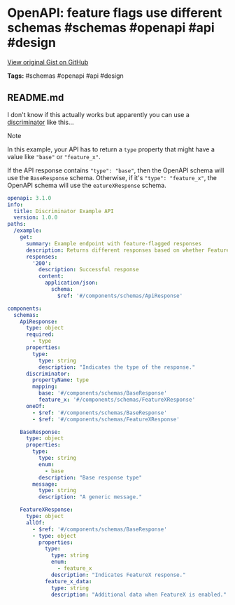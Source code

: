 # OpenAPI: feature flags use different schemas #schemas #openapi #api #design

[View original Gist on GitHub](https://gist.github.com/Integralist/12a6f901da071120d3a45e41b3eb0f12)

**Tags:** #schemas #openapi #api #design

## README.md

I don't know if this actually works but apparently you can use a [discriminator](https://swagger.io/docs/specification/v3_0/data-models/inheritance-and-polymorphism/#discriminator) like this...

> [!NOTE]
> In this example, your API has to return a `type` property that might have a value like `"base"` or `"feature_x"`.

If the API response contains `"type": "base"`, then the OpenAPI schema will use the `BaseResponse` schema. 
Otherwise, if it's `"type": "feature_x"`, the OpenAPI schema will use the `eatureXResponse` schema.

```yaml
openapi: 3.1.0
info:
  title: Discriminator Example API
  version: 1.0.0
paths:
  /example:
    get:
      summary: Example endpoint with feature-flagged responses
      description: Returns different responses based on whether FeatureX is enabled.
      responses:
        '200':
          description: Successful response
          content:
            application/json:
              schema:
                $ref: '#/components/schemas/ApiResponse'

components:
  schemas:
    ApiResponse:
      type: object
      required:
        - type
      properties:
        type:
          type: string
          description: "Indicates the type of the response."
      discriminator:
        propertyName: type
        mapping:
          base: '#/components/schemas/BaseResponse'
          feature_x: '#/components/schemas/FeatureXResponse'
      oneOf:
        - $ref: '#/components/schemas/BaseResponse'
        - $ref: '#/components/schemas/FeatureXResponse'

    BaseResponse:
      type: object
      properties:
        type:
          type: string
          enum:
            - base
          description: "Base response type"
        message:
          type: string
          description: "A generic message."

    FeatureXResponse:
      type: object
      allOf:
        - $ref: '#/components/schemas/BaseResponse'
        - type: object
          properties:
            type:
              type: string
              enum:
                - feature_x
              description: "Indicates FeatureX response."
            feature_x_data:
              type: string
              description: "Additional data when FeatureX is enabled."
```

